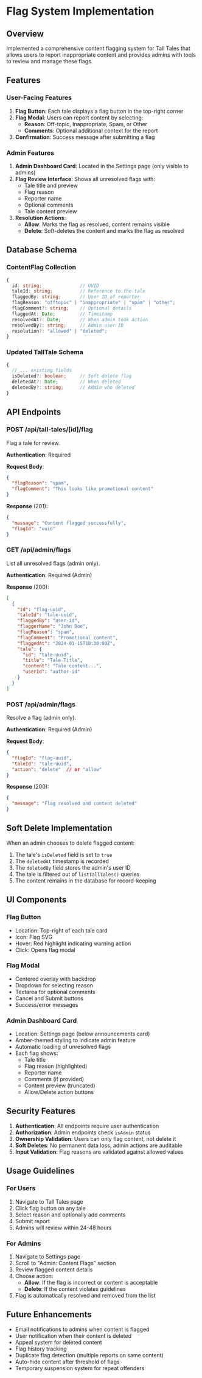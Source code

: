# Flag System Implementation

## Overview
Implemented a comprehensive content flagging system for Tall Tales that allows users to report inappropriate content and provides admins with tools to review and manage these flags.

## Features

### User-Facing Features
1. **Flag Button**: Each tale displays a flag button in the top-right corner
2. **Flag Modal**: Users can report content by selecting:
   - **Reason**: Off-topic, Inappropriate, Spam, or Other
   - **Comments**: Optional additional context for the report
3. **Confirmation**: Success message after submitting a flag

### Admin Features
1. **Admin Dashboard Card**: Located in the Settings page (only visible to admins)
2. **Flag Review Interface**: Shows all unresolved flags with:
   - Tale title and preview
   - Flag reason
   - Reporter name
   - Optional comments
   - Tale content preview
3. **Resolution Actions**:
   - **Allow**: Marks the flag as resolved, content remains visible
   - **Delete**: Soft-deletes the content and marks the flag as resolved

## Database Schema

### ContentFlag Collection
```typescript
{
  id: string;              // UUID
  taleId: string;          // Reference to the tale
  flaggedBy: string;       // User ID of reporter
  flagReason: "offtopic" | "inappropriate" | "spam" | "other";
  flagComment?: string;    // Optional details
  flaggedAt: Date;         // Timestamp
  resolvedAt?: Date;       // When admin took action
  resolvedBy?: string;     // Admin user ID
  resolution?: "allowed" | "deleted";
}
```

### Updated TallTale Schema
```typescript
{
  // ... existing fields
  isDeleted?: boolean;     // Soft delete flag
  deletedAt?: Date;        // When deleted
  deletedBy?: string;      // Admin who deleted
}
```

## API Endpoints

### POST /api/tall-tales/[id]/flag
Flag a tale for review.

**Authentication**: Required

**Request Body**:
```json
{
  "flagReason": "spam",
  "flagComment": "This looks like promotional content"
}
```

**Response** (201):
```json
{
  "message": "Content flagged successfully",
  "flagId": "uuid"
}
```

### GET /api/admin/flags
List all unresolved flags (admin only).

**Authentication**: Required (Admin)

**Response** (200):
```json
[
  {
    "id": "flag-uuid",
    "taleId": "tale-uuid",
    "flaggedBy": "user-id",
    "flaggerName": "John Doe",
    "flagReason": "spam",
    "flagComment": "Promotional content",
    "flaggedAt": "2024-01-15T10:30:00Z",
    "tale": {
      "id": "tale-uuid",
      "title": "Tale Title",
      "content": "Tale content...",
      "userId": "author-id"
    }
  }
]
```

### POST /api/admin/flags
Resolve a flag (admin only).

**Authentication**: Required (Admin)

**Request Body**:
```json
{
  "flagId": "flag-uuid",
  "taleId": "tale-uuid",
  "action": "delete"  // or "allow"
}
```

**Response** (200):
```json
{
  "message": "Flag resolved and content deleted"
}
```

## Soft Delete Implementation

When an admin chooses to delete flagged content:
1. The tale's `isDeleted` field is set to `true`
2. The `deletedAt` timestamp is recorded
3. The `deletedBy` field stores the admin's user ID
4. The tale is filtered out of `listTallTales()` queries
5. The content remains in the database for record-keeping

## UI Components

### Flag Button
- Location: Top-right of each tale card
- Icon: Flag SVG
- Hover: Red highlight indicating warning action
- Click: Opens flag modal

### Flag Modal
- Centered overlay with backdrop
- Dropdown for selecting reason
- Textarea for optional comments
- Cancel and Submit buttons
- Success/error messages

### Admin Dashboard Card
- Location: Settings page (below announcements card)
- Amber-themed styling to indicate admin feature
- Automatic loading of unresolved flags
- Each flag shows:
  - Tale title
  - Flag reason (highlighted)
  - Reporter name
  - Comments (if provided)
  - Content preview (truncated)
  - Allow/Delete action buttons

## Security Features

1. **Authentication**: All endpoints require user authentication
2. **Authorization**: Admin endpoints check `isAdmin` status
3. **Ownership Validation**: Users can only flag content, not delete it
4. **Soft Deletes**: No permanent data loss, admin actions are auditable
5. **Input Validation**: Flag reasons are validated against allowed values

## Usage Guidelines

### For Users
1. Navigate to Tall Tales page
2. Click flag button on any tale
3. Select reason and optionally add comments
4. Submit report
5. Admins will review within 24-48 hours

### For Admins
1. Navigate to Settings page
2. Scroll to "Admin: Content Flags" section
3. Review flagged content details
4. Choose action:
   - **Allow**: If the flag is incorrect or content is acceptable
   - **Delete**: If the content violates guidelines
5. Flag is automatically resolved and removed from the list

## Future Enhancements

- Email notifications to admins when content is flagged
- User notification when their content is deleted
- Appeal system for deleted content
- Flag history tracking
- Duplicate flag detection (multiple reports on same content)
- Auto-hide content after threshold of flags
- Temporary suspension system for repeat offenders
